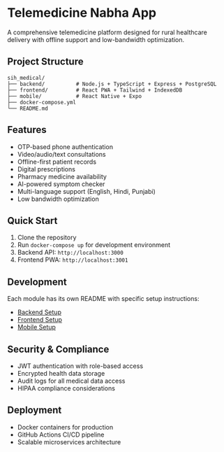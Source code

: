 # Telemedicine Nabha App

A comprehensive telemedicine platform designed for rural healthcare delivery with offline support and low-bandwidth optimization.

## Project Structure

```
sih_medical/
├── backend/          # Node.js + TypeScript + Express + PostgreSQL
├── frontend/         # React PWA + Tailwind + IndexedDB
├── mobile/           # React Native + Expo
├── docker-compose.yml
└── README.md
```

## Features

- OTP-based phone authentication
- Video/audio/text consultations
- Offline-first patient records
- Digital prescriptions
- Pharmacy medicine availability
- AI-powered symptom checker
- Multi-language support (English, Hindi, Punjabi)
- Low bandwidth optimization

## Quick Start

1. Clone the repository
2. Run `docker-compose up` for development environment
3. Backend API: `http://localhost:3000`
4. Frontend PWA: `http://localhost:3001`

## Development

Each module has its own README with specific setup instructions:
- [Backend Setup](./backend/README.md)
- [Frontend Setup](./frontend/README.md)
- [Mobile Setup](./mobile/README.md)

## Security & Compliance

- JWT authentication with role-based access
- Encrypted health data storage
- Audit logs for all medical data access
- HIPAA compliance considerations

## Deployment

- Docker containers for production
- GitHub Actions CI/CD pipeline
- Scalable microservices architecture
